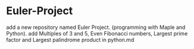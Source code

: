 # Euler-Project
add a new repository named Euler Project. (programming with Maple and Python).
add Multiples of 3 and 5, Even Fibonacci numbers, Largest prime factor and Largest palindrome product in python.md

